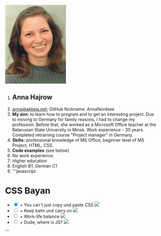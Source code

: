 ![Foto](Hajrow_Anna.jpg)
1. ## Anna Hajrow
1. anna@akkela.net; GitHub Nickname: AnnaNordsee
1. **My aim:** to learn how to program and to get an interesting project. Due to moving to Germany for family reasons, I had to change my profession. Before that, she worked as a Microsoft Office teacher at the Belarusian State University in Minsk. Work experience - 30 years. Completed retraining course "Project manager" in Germany.
1. **Skills:** professional knowledge of MS Office, beginner level of MS Project, HTML, CSS.
1. **Code examples** (see below)
1. No work experience.
1. Higher education 
1. English *B1*, German *C1*
1. '''javascript
<html>
<head>
    <title>CSS Bayan</title>
    <link rel="stylesheet" type="text/css" href="style.css">
</head>
<body>
<h1>CSS Bayan</h1>
<ul>
  <li>
    <input type="radio" name="rd" checked id="input1">
    <i>+</i>
    <label for="input1" >You can´t just copy und paste CSS</label>
    <img class="hidden" src="images/1.jpg">
  </li>
  <li>
    <input type="radio" name="rd" id="input2">
    <i>+</i>
    <label for="input2">Keep kalm und carry on</label>
    <img class="hidden"src="images/2.jpg">
  </li>
  <li>
    <input type="radio" name="rd" id="input3">
    <i>+</i>
    <label for="input3">Work-life balance</label>
    <img class="hidden"src="images/3.jpg">
  </li>
  <li>
    <input type="radio" name="rd" id="input4">
    <i>+</i>
    <label for="input4">Dude, where is JS?</label>
    <img class="hidden"src="images/4.jpg">
  </li></ul>
</body>
</html>
'''
